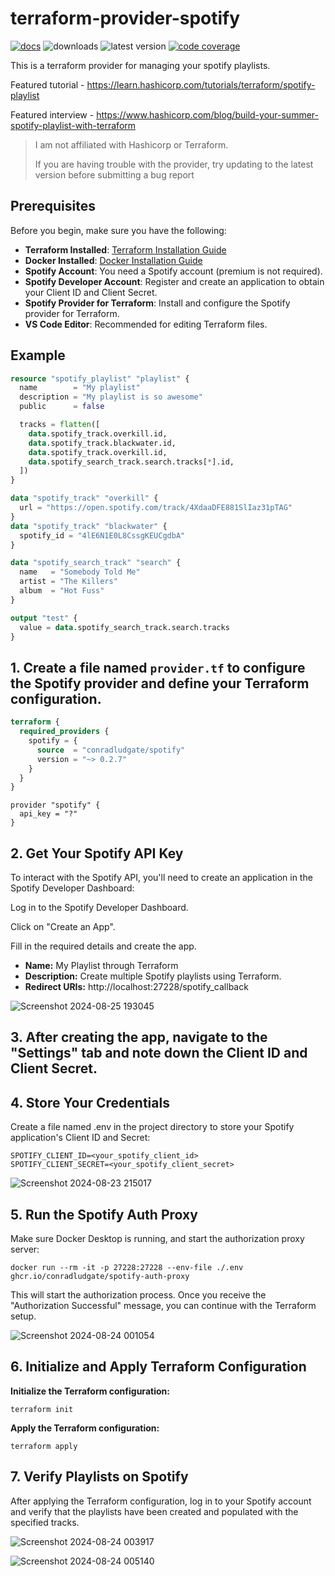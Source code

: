 # terraform-provider-spotify

[![docs](https://img.shields.io/static/v1?label=docs&message=terraform&color=informational&style=for-the-badge&logo=terraform)](https://registry.terraform.io/providers/conradludgate/spotify/latest/docs)
![downloads](https://img.shields.io/badge/dynamic/json?label=downloads&query=%24.data.attributes.downloads&url=https%3A%2F%2Fregistry.terraform.io%2Fv2%2Fproviders%2F1325&style=for-the-badge&color=brightgreen&logo=terraform)
![latest version](https://img.shields.io/badge/dynamic/json?label=version&query=%24.data[(%40.length-1)].attributes.version&url=https%3A%2F%2Fregistry.terraform.io%2Fv2%2Fproviders%2F1325%2Fprovider-versions&style=for-the-badge&color=orange&logo=terraform)
[![code coverage](https://img.shields.io/codecov/c/gh/conradludgate/terraform-provider-spotify?style=for-the-badge)](https://app.codecov.io/gh/conradludgate/terraform-provider-spotify/)

This is a terraform provider for managing your spotify playlists.

Featured tutorial - https://learn.hashicorp.com/tutorials/terraform/spotify-playlist

Featured interview - https://www.hashicorp.com/blog/build-your-summer-spotify-playlist-with-terraform

> I am not affiliated with Hashicorp or Terraform.
>
> If you are having trouble with the provider, try updating to the latest version
> before submitting a bug report

## Prerequisites

Before you begin, make sure you have the following:

- **Terraform Installed**: [Terraform Installation Guide](https://developer.hashicorp.com/terraform/downloads)
- **Docker Installed**: [Docker Installation Guide](https://docs.docker.com/get-docker/)
- **Spotify Account**: You need a Spotify account (premium is not required).
- **Spotify Developer Account**: Register and create an application to obtain your Client ID and Client Secret.
- **Spotify Provider for Terraform**: Install and configure the Spotify provider for Terraform.
- **VS Code Editor**: Recommended for editing Terraform files.

## Example

```tf
resource "spotify_playlist" "playlist" {
  name        = "My playlist"
  description = "My playlist is so awesome"
  public      = false

  tracks = flatten([
    data.spotify_track.overkill.id,
    data.spotify_track.blackwater.id,
    data.spotify_track.overkill.id,
    data.spotify_search_track.search.tracks[*].id,
  ])
}

data "spotify_track" "overkill" {
  url = "https://open.spotify.com/track/4XdaaDFE881SlIaz31pTAG"
}
data "spotify_track" "blackwater" {
  spotify_id = "4lE6N1E0L8CssgKEUCgdbA"
}

data "spotify_search_track" "search" {
  name   = "Somebody Told Me"
  artist = "The Killers"
  album  = "Hot Fuss"
}

output "test" {
  value = data.spotify_search_track.search.tracks
}
```

## 1. Create a file named `provider.tf` to configure the Spotify provider and define your Terraform configuration.

```tf
terraform {
  required_providers {
    spotify = {
      source  = "conradludgate/spotify"
      version = "~> 0.2.7"
    }
  }
}
```

```hcl
provider "spotify" {
  api_key = "?"
}
```
## 2. Get Your Spotify API Key
To interact with the Spotify API, you'll need to create an application in the Spotify Developer Dashboard:

Log in to the Spotify Developer Dashboard.

Click on "Create an App".

Fill in the required details and create the app.

* **Name:** My Playlist through Terraform
* **Description:** Create multiple Spotify playlists using Terraform.
* **Redirect URIs:** http://localhost:27228/spotify_callback

![Screenshot 2024-08-25 193045](https://github.com/user-attachments/assets/e24a0e8d-417b-4832-b609-76c4621467ea)

## 3. After creating the app, navigate to the "Settings" tab and note down the Client ID and Client Secret.

## 4. Store Your Credentials

Create a file named .env in the project directory to store your Spotify application's Client ID and Secret:

```
SPOTIFY_CLIENT_ID=<your_spotify_client_id>
SPOTIFY_CLIENT_SECRET=<your_spotify_client_secret>
```
![Screenshot 2024-08-23 215017](https://github.com/user-attachments/assets/ce4a2004-f638-451b-8855-cdb0729671a5)

## 5. Run the Spotify Auth Proxy
Make sure Docker Desktop is running, and start the authorization proxy server:

```
docker run --rm -it -p 27228:27228 --env-file ./.env ghcr.io/conradludgate/spotify-auth-proxy
```
This will start the authorization process. Once you receive the "Authorization Successful" message, you can continue with the Terraform setup.

![Screenshot 2024-08-24 001054](https://github.com/user-attachments/assets/4af8eda6-ce51-4d9d-9c71-7cec42b32931)

## 6. Initialize and Apply Terraform Configuration
**Initialize the Terraform configuration:**

```
terraform init
```
**Apply the Terraform configuration:**

```
terraform apply
```
## 7. Verify Playlists on Spotify

After applying the Terraform configuration, log in to your Spotify account and verify that the playlists have been created and populated with the specified tracks.

![Screenshot 2024-08-24 003917](https://github.com/user-attachments/assets/f05708df-01b2-45ce-9293-df7ad4916895)

![Screenshot 2024-08-24 005140](https://github.com/user-attachments/assets/bba26f8f-3134-4cd6-abc6-c6b0ef109dba)
